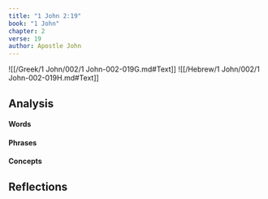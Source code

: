 ```yaml
---
title: "1 John 2:19"
book: "1 John"
chapter: 2
verse: 19
author: Apostle John
---
```

![[/Greek/1 John/002/1 John-002-019G.md#Text]]
![[/Hebrew/1 John/002/1 John-002-019H.md#Text]]

## Analysis

#### Words

#### Phrases

#### Concepts

## Reflections
